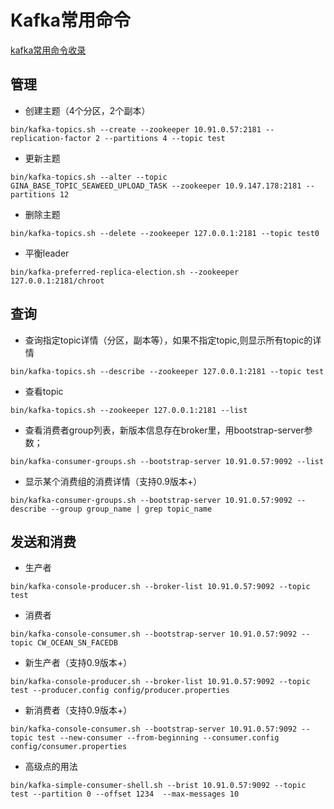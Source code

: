 # Kafka常用命令
[kafka常用命令收录](https://www.cnblogs.com/aquester/p/9891475.html)

## 管理
* 创建主题（4个分区，2个副本）
```
bin/kafka-topics.sh --create --zookeeper 10.91.0.57:2181 --replication-factor 2 --partitions 4 --topic test
```

* 更新主题
```
bin/kafka-topics.sh --alter --topic GINA_BASE_TOPIC_SEAWEED_UPLOAD_TASK --zookeeper 10.9.147.178:2181 --partitions 12
```

* 删除主题
```
bin/kafka-topics.sh --delete --zookeeper 127.0.0.1:2181 --topic test0
```

* 平衡leader
```
bin/kafka-preferred-replica-election.sh --zookeeper 127.0.0.1:2181/chroot
```

## 查询
* 查询指定topic详情（分区，副本等），如果不指定topic,则显示所有topic的详情
```
bin/kafka-topics.sh --describe --zookeeper 127.0.0.1:2181 --topic test
```

* 查看topic
```
bin/kafka-topics.sh --zookeeper 127.0.0.1:2181 --list
```

* 查看消费者group列表，新版本信息存在broker里，用bootstrap-server参数；
```
bin/kafka-consumer-groups.sh --bootstrap-server 10.91.0.57:9092 --list
```

* 显示某个消费组的消费详情（支持0.9版本+）
```
bin/kafka-consumer-groups.sh --bootstrap-server 10.91.0.57:9092 --describe --group group_name | grep topic_name
```

## 发送和消费
* 生产者
```
bin/kafka-console-producer.sh --broker-list 10.91.0.57:9092 --topic test
```

* 消费者
```
bin/kafka-console-consumer.sh --bootstrap-server 10.91.0.57:9092 --topic CW_OCEAN_SN_FACEDB
```

* 新生产者（支持0.9版本+）
```
bin/kafka-console-producer.sh --broker-list 10.91.0.57:9092 --topic test --producer.config config/producer.properties
```

* 新消费者（支持0.9版本+）
```
bin/kafka-console-consumer.sh --bootstrap-server 10.91.0.57:9092 --topic test --new-consumer --from-beginning --consumer.config config/consumer.properties
```

* 高级点的用法
```
bin/kafka-simple-consumer-shell.sh --brist 10.91.0.57:9092 --topic test --partition 0 --offset 1234  --max-messages 10
```

## 
